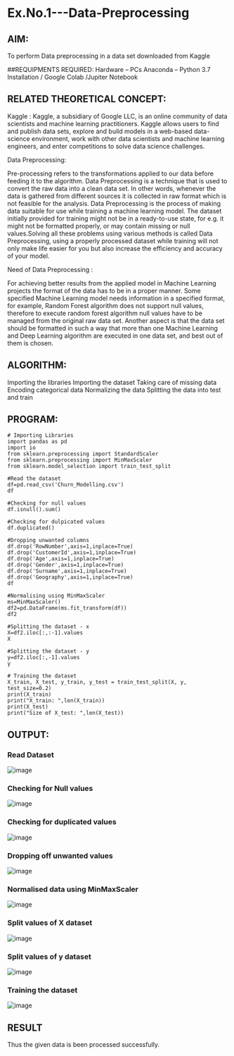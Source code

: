 # Ex.No.1---Data-Preprocessing
## AIM:

To perform Data preprocessing in a data set downloaded from Kaggle

##REQUIPMENTS REQUIRED:
Hardware – PCs
Anaconda – Python 3.7 Installation / Google Colab /Jupiter Notebook

## RELATED THEORETICAL CONCEPT:

Kaggle :
Kaggle, a subsidiary of Google LLC, is an online community of data scientists and machine learning practitioners. Kaggle allows users to find and publish data sets, explore and build models in a web-based data-science environment, work with other data scientists and machine learning engineers, and enter competitions to solve data science challenges.

Data Preprocessing:

Pre-processing refers to the transformations applied to our data before feeding it to the algorithm. Data Preprocessing is a technique that is used to convert the raw data into a clean data set. In other words, whenever the data is gathered from different sources it is collected in raw format which is not feasible for the analysis.
Data Preprocessing is the process of making data suitable for use while training a machine learning model. The dataset initially provided for training might not be in a ready-to-use state, for e.g. it might not be formatted properly, or may contain missing or null values.Solving all these problems using various methods is called Data Preprocessing, using a properly processed dataset while training will not only make life easier for you but also increase the efficiency and accuracy of your model.

Need of Data Preprocessing :

For achieving better results from the applied model in Machine Learning projects the format of the data has to be in a proper manner. Some specified Machine Learning model needs information in a specified format, for example, Random Forest algorithm does not support null values, therefore to execute random forest algorithm null values have to be managed from the original raw data set.
Another aspect is that the data set should be formatted in such a way that more than one Machine Learning and Deep Learning algorithm are executed in one data set, and best out of them is chosen.


## ALGORITHM:
Importing the libraries
Importing the dataset
Taking care of missing data
Encoding categorical data
Normalizing the data
Splitting the data into test and train

## PROGRAM:
```
# Importing Libraries
import pandas as pd
import io
from sklearn.preprocessing import StandardScaler
from sklearn.preprocessing import MinMaxScaler
from sklearn.model_selection import train_test_split

#Read the dataset
df=pd.read_csv('Churn_Modelling.csv')
df

#Checking for null values
df.isnull().sum()

#Checking for dulpicated values
df.duplicated()

#Dropping unwanted columns
df.drop('RowNumber',axis=1,inplace=True)
df.drop('CustomerId',axis=1,inplace=True)
df.drop('Age',axis=1,inplace=True)
df.drop('Gender',axis=1,inplace=True)
df.drop('Surname',axis=1,inplace=True)
df.drop('Geography',axis=1,inplace=True)
df

#Normalising using MinMaxScaler
ms=MinMaxScaler()
df2=pd.DataFrame(ms.fit_transform(df))
df2

#Splitting the dataset - x
X=df2.iloc[:,:-1].values
X

#Splitting the dataset - y
y=df2.iloc[:,-1].values
y

# Training the dataset
X_train, X_test, y_train, y_test = train_test_split(X, y, test_size=0.2)
print(X_train)
print("X_train: ",len(X_train))
print(X_test)
print("Size of X_test: ",len(X_test))
```
## OUTPUT:
### Read Dataset
![image](https://github.com/Evangelin-Ruth/Ex.No.1---Data-Preprocessing/assets/94219798/e88db9d6-a7b6-4505-832d-2d54236c1eca)

### Checking for Null values
![image](https://github.com/Evangelin-Ruth/Ex.No.1---Data-Preprocessing/assets/94219798/4540d14b-ddd0-495d-b962-7b7651017def)

### Checking for duplicated values
![image](https://github.com/Evangelin-Ruth/Ex.No.1---Data-Preprocessing/assets/94219798/714c9721-980e-4d95-8ad0-e756cc7f1938)

### Dropping off unwanted values
![image](https://github.com/Evangelin-Ruth/Ex.No.1---Data-Preprocessing/assets/94219798/06749fee-2d4f-4f3a-9009-ae0663c0cb94)

### Normalised data using MinMaxScaler
![image](https://github.com/Evangelin-Ruth/Ex.No.1---Data-Preprocessing/assets/94219798/81db5ed4-87c2-4924-b7c7-049d9adfbdcd)

### Split values of X dataset
![image](https://github.com/Evangelin-Ruth/Ex.No.1---Data-Preprocessing/assets/94219798/47af3797-5973-428c-82ea-8231174923e8)

### Split values of y dataset
![image](https://github.com/Evangelin-Ruth/Ex.No.1---Data-Preprocessing/assets/94219798/5caf7cd3-d30e-43e8-adb4-9633863a52a4)

### Training the dataset
![image](https://github.com/Evangelin-Ruth/Ex.No.1---Data-Preprocessing/assets/94219798/fb8a915f-8e39-40dd-b4fe-16b6d22219c9)

## RESULT
Thus the given data is been processed successfully.

